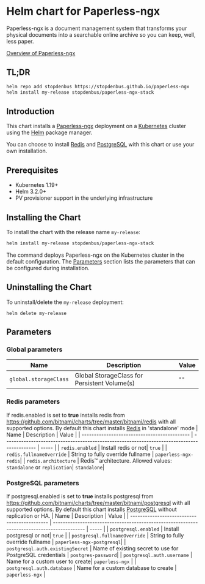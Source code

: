 # Helm chart for Paperless-ngx

Paperless-ngx is a document management system that transforms your physical documents into a searchable online archive so you can keep, well, less paper.

[Overview of Paperless-ngx](https://github.com/paperless-ngx/paperless-ngx)

## TL;DR

```bash
helm repo add stopdenbus https://stopdenbus.github.io/paperless-ngx
helm install my-release stopdenbus/paperless-ngx-stack
```

## Introduction

This chart installs a [Paperless-ngx](https://github.com/paperless-ngx/paperless-ngx) deployment on a [Kubernetes](https://kubernetes.io) cluster using the [Helm](https://helm.sh) package manager.

You can choose to install [Redis](https://redis.io/) and [PostgreSQL](http://www.postgresql.org) with this chart or use your own installation.

## Prerequisites

- Kubernetes 1.19+
- Helm 3.2.0+
- PV provisioner support in the underlying infrastructure


## Installing the Chart

To install the chart with the release name `my-release`:

```bash
helm install my-release stopdenbus/paperless-ngx-stack
```

The command deploys Paperless-ngx on the Kubernetes cluster in the default configuration. The [Parameters](#parameters) section lists the parameters that can be configured during installation.

## Uninstalling the Chart

To uninstall/delete the `my-release` deployment:

```console
helm delete my-release
```

## Parameters

### Global parameters

| Name                                         | Description                                                                                 | Value |
| -------------------------------------------- | ------------------------------------------------------------------------------------------- | ----- |
| `global.storageClass`                       | Global StorageClass for Persistent Volume(s)| `""`  |

### Redis parameters
If redis.enabled is set to **true** installs redis from https://github.com/bitnami/charts/tree/master/bitnami/redis with all supported options. By default this chart installs [Redis](https://redis.io/) in 'standalone' mode
| Name                                         | Description                                                                                 | Value |
| -------------------------------------------- | ------------------------------------------------------------------------------------------- | ----- |
| `redis.enabled`                       | Install redis or not| `true`  |
| `redis.fullnameOverride`                    | String to fully override fullname | `paperless-ngx-redis`|
| `redis.architecture`                        | Redis&trade; architecture. Allowed values: `standalone` or `replication`| `standalone`|

### PostgreSQL parameters
If postgresql.enabled is set to **true** installs postgresql from https://github.com/bitnami/charts/tree/master/bitnami/postgresql with all supported options. By default this chart installs [PostgreSQL](http://www.postgresql.org) without replication or HA.
| Name                                         | Description                                                                                 | Value |
| -------------------------------------------- | ------------------------------------------------------------------------------------------- | ----- |
| `postgresql.enabled`                       | Install postgresql or not| `true`  |
| `postgresql.fullnameOverride`              | String to fully override fullname                         | `paperless-ngx-postgresql`|
| `postgresql.auth.existingSecret`           | Name of existing secret to use for PostgreSQL credentials | `postgres-password`|
| `postgresql.auth.username`                 | Name for a custom user to create| `paperless-ngx` |
| `postgresql.auth.database`                 | Name for a custom database to create | `paperless-ngx` |